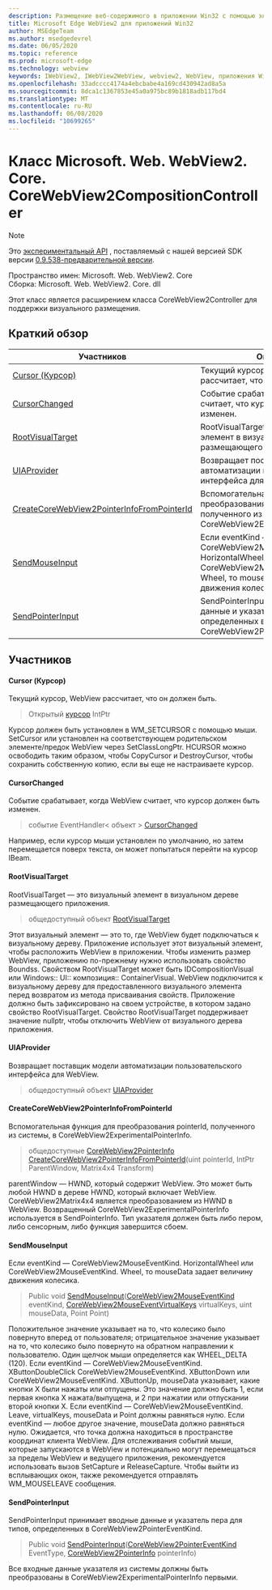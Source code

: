 ```yaml
---
description: Размещение веб-содержимого в приложении Win32 с помощью элемента управления Microsoft Edge WebView2
title: Microsoft Edge WebView2 для приложений Win32
author: MSEdgeTeam
ms.author: msedgedevrel
ms.date: 06/05/2020
ms.topic: reference
ms.prod: microsoft-edge
ms.technology: webview
keywords: IWebView2, IWebView2WebView, webview2, WebView, приложения Win32, Win32, EDGE, ICoreWebView2, ICoreWebView2Controller, элемент управления "веб-браузер", HTML Edge
ms.openlocfilehash: 33adcccc4174a4ebcbabe4a169cd430942ad8a5a
ms.sourcegitcommit: 8dca1c1367853e45a0a975bc89b1818adb117bd4
ms.translationtype: MT
ms.contentlocale: ru-RU
ms.lasthandoff: 06/08/2020
ms.locfileid: "10699265"
---
```

# Класс Microsoft. Web. WebView2. Core. CoreWebView2CompositionController 

> [!NOTE]
> Это [экспериментальный API](../../../concepts/versioning.md#experimental-apis) , поставляемый с нашей версией SDK версии [0.9.538-предварительной версии](../../../releasenotes.md#09538).

Пространство имен: Microsoft. Web. WebView2. Core \
Сборка: Microsoft. Web. WebView2. Core. dll

Этот класс является расширением класса CoreWebView2Controller для поддержки визуального размещения.

## Краткий обзор

 Участников                        | Описания
--------------------------------|---------------------------------------------
[Cursor (Курсор)](#cursor) | Текущий курсор, WebView рассчитает, что он должен быть.
[CursorChanged](#cursorchanged) | Событие срабатывает, когда WebView считает, что курсор должен быть изменен.
[RootVisualTarget](#rootvisualtarget) | RootVisualTarget — это визуальный элемент в визуальном дереве размещающего приложения.
[UIAProvider](#uiaprovider) | Возвращает поставщик модели автоматизации пользовательского интерфейса для WebView.
[CreateCoreWebView2PointerInfoFromPointerId](#createcorewebview2pointerinfofrompointerid) | Вспомогательная функция для преобразования pointerId, полученного из системы, в CoreWebView2ExperimentalPointerInfo.
[SendMouseInput](#sendmouseinput) | Если eventKind — CoreWebView2MouseEventKind. HorizontalWheel или CoreWebView2MouseEventKind. Wheel, то mouseData задает величину движения колесика.
[SendPointerInput](#sendpointerinput) | SendPointerInput принимает вводные данные и указатель пера для типов, определенных в CoreWebView2PointerEventKind.

## Участников

#### Cursor (Курсор) 

Текущий курсор, WebView рассчитает, что он должен быть.

> Открытый [курсор](#cursor) IntPtr

Курсор должен быть установлен в WM_SETCURSOR с помощью мыши. SetCursor или установлен на соответствующем родительском элементе/предок WebView через SetClassLongPtr. HCURSOR можно освободить таким образом, чтобы CopyCursor и DestroyCursor, чтобы сохранить собственную копию, если вы еще не настраиваете курсор.

#### CursorChanged 

Событие срабатывает, когда WebView считает, что курсор должен быть изменен.

> событие EventHandler< объект > [CursorChanged](#cursorchanged)

Например, если курсор мыши установлен по умолчанию, но затем перемещается поверх текста, он может попытаться перейти на курсор IBeam.

#### RootVisualTarget 

RootVisualTarget — это визуальный элемент в визуальном дереве размещающего приложения.

> общедоступный объект [RootVisualTarget](#rootvisualtarget)

Этот визуальный элемент — это то, где WebView будет подключаться к визуальному дереву. Приложение использует этот визуальный элемент, чтобы расположить WebView в приложении. Чтобы изменить размер WebView, приложению по-прежнему нужно использовать свойство Boundss. Свойством RootVisualTarget может быть IDCompositionVisual или Windows:: UI:: композиция:: ContainerVisual. WebView подключится к визуальному дереву для предоставленного визуального элемента перед возвратом из метода присваивания свойств. Приложение должно быть зафиксировано на своем устройстве, в котором задано свойство RootVisualTarget. Свойство RootVisualTarget поддерживает значение nullptr, чтобы отключить WebView от визуального дерева приложения.

#### UIAProvider 

Возвращает поставщик модели автоматизации пользовательского интерфейса для WebView.

> общедоступный объект [UIAProvider](#uiaprovider)

#### CreateCoreWebView2PointerInfoFromPointerId 

Вспомогательная функция для преобразования pointerId, полученного из системы, в CoreWebView2ExperimentalPointerInfo.

> общедоступные [CoreWebView2PointerInfo](microsoft-web-webview2-core-corewebview2pointerinfo.md) [CreateCoreWebView2PointerInfoFromPointerId](#createcorewebview2pointerinfofrompointerid)(uint pointerId, IntPtr ParentWindow, Matrix4x4 Transform)

parentWindow — HWND, который содержит WebView. Это может быть любой HWND в дереве HWND, который включает WebView. CoreWebView2Matrix4x4 является преобразованием из HWND в WebView. Возвращенный CoreWebView2ExperimentalPointerInfo используется в SendPointerInfo. Тип указателя должен быть либо пером, либо сенсорным, либо функция завершится сбоем.

#### SendMouseInput 

Если eventKind — CoreWebView2MouseEventKind. HorizontalWheel или CoreWebView2MouseEventKind. Wheel, то mouseData задает величину движения колесика.

> Public void [SendMouseInput](#sendmouseinput)([CoreWebView2MouseEventKind](./namespace-microsoft-web-webview2-core.md) eventKind, [CoreWebView2MouseEventVirtualKeys](./namespace-microsoft-web-webview2-core.md) virtualKeys, uint mouseData, Point Point)

Положительное значение указывает на то, что колесико было повернуто вперед от пользователя; отрицательное значение указывает на то, что колесико было повернуто на обратном направлении к пользователю. Один щелчок мыши определяется как WHEEL_DELTA (120). Если eventKind — CoreWebView2MouseEventKind. XButtonDoubleClick CoreWebView2MouseEventKind. XButtonDown или CoreWebView2MouseEventKind. XButtonUp, mouseData указывает, какие кнопки X были нажаты или отпущены. Это значение должно быть 1, если первая кнопка X нажата/выпущена, и 2 при нажатии или отпускании второй кнопки X. Если eventKind — CoreWebView2MouseEventKind. Leave, virtualKeys, mouseData и Point должны равняться нулю. Если eventKind — любое другое значение, mouseData должно равняться нулю. Ожидается, что точка должна находиться в пространстве координат клиента WebView. Для отслеживания событий мыши, которые запускаются в WebView и потенциально могут перемещаться за пределы WebView и ведущего приложения, рекомендуется использовать вызов SetCapture и ReleaseCapture. Чтобы выйти из всплывающих окон, также рекомендуется отправлять WM_MOUSELEAVE сообщения.

#### SendPointerInput 

SendPointerInput принимает вводные данные и указатель пера для типов, определенных в CoreWebView2PointerEventKind.

> Public void [SendPointerInput](#sendpointerinput)([CoreWebView2PointerEventKind](./namespace-microsoft-web-webview2-core.md) EventType, [CoreWebView2PointerInfo](microsoft-web-webview2-core-corewebview2pointerinfo.md) pointerInfo)

Все входные данные указателя из системы должны быть преобразованы в CoreWebView2ExperimentalPointerInfo первыми.

